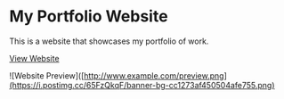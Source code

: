 # My Portfolio Website

This is a website that showcases my portfolio of work.

[View Website]([http://www.example.com](https://www.rikeshdahal.com.np/))

![Website Preview]([http://www.example.com/preview.png](https://i.postimg.cc/65FzQkqF/banner-bg-cc1273af450504afe755.png)


